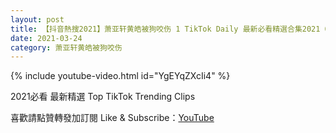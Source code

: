 ```yaml
---
layout: post
title: 【抖音熱搜2021】萧亚轩黄皓被狗咬伤 1 TikTok Daily 最新必看精選合集2021 03 24
date: 2021-03-24
category: 萧亚轩黄皓被狗咬伤
---
```


{% include youtube-video.html id="YgEYqZXcIi4" %}

2021必看 最新精選 Top TikTok Trending Clips

喜歡請點贊轉發加訂閱 Like & Subscribe：[YouTube](https://www.youtube.com/channel/UCAoR7VcanIPd04uEq_GIylA/videos)

